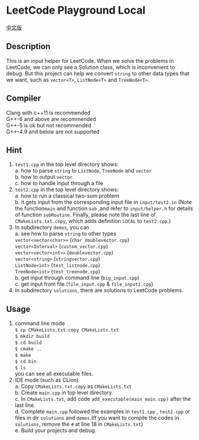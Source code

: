 # LeetCode Playground Local  
[中文版](README.ZH.md)
## Description
This is an input helper for LeetCode. When we solve the problems in LeetCode, we can only see a Solution class, which is inconvenient to debug. But this project can help we convert `string` to other data types that we want, such as `vector<T>`, `ListNode<T>` and `TreeNode<T>`.  

## Compiler
Clang with c++11 is recommended  
G++-6 and above are recommended  
G++-5 is ok but not recommended  
G++-4.9 and below are not supported  

## Hint
1. `test1.cpp` in the top level directory  shows:  
a. how to parse `string` to `ListNode`, `TreeNode` and `vector`  
b. how to output `vector`  
c. how to handle input through a file  
2. `test2.cpp` in the top level directory shows:   
a. how to run a classical two-sum problem  
b. it gets input from the corresponding input file in `input/test2.in` (Note the function`main` and function `sub` ,and refer to `input/helper.h` for details of function `subRoutine`. Finally, please note the last line of `CMakeLists.txt.copy`, which adds definition `LOCAL` to `test2.cpp`.)  
3. In subdirectory `demos`, you can  
a. see how to parse `string` to other types  
`vector<vector<char>>` (`char_doublevector.cpp`)  
`vector<Interval>` (`custom_vector.cpp`)  
`vector<vector<int>>` (`doublevector.cpp`)  
`vector<string>` (`stringvector.cpp`)  
`ListNode<int>` (`test_listnode.cpp`)  
`TreeNode<int>` (`test_treenode.cpp`)  
b. get input through command line (`big_input.cpp`)  
c. get input from file (`file_input.cpp` & `file_input2.cpp`)  
4. In subdirectory `solutions`, there are solutions to LeetCode problems.  

## Usage 
1. command line mode  
`$ cp CMakeLists.txt.copy CMakeLists.txt`  
`$ mkdir build`  
`$ cd build`  
`$ cmake ..`  
`$ make`  
`$ cd bin`  
`$ ls`  
you can see all executable files.
2. IDE mode (such as CLion)  
a. Copy `CMakeLists.txt.copy` as `CMakeLists.txt`  
b. Create `main.cpp` in top level directory.  
c. In `CMakeLists.txt`, add code `add_executable(main main.cpp)` after the last line.  
d. Complete `main.cpp` followed the examples in `test1.cpp` , `test2.cpp` or  files in dir `solutions` and `demos`.(If you want to compile the codes in `solutions`, remove the `#` at line 18 in `CMakeLists.txt`)  
e. Build your projects and debug.  
